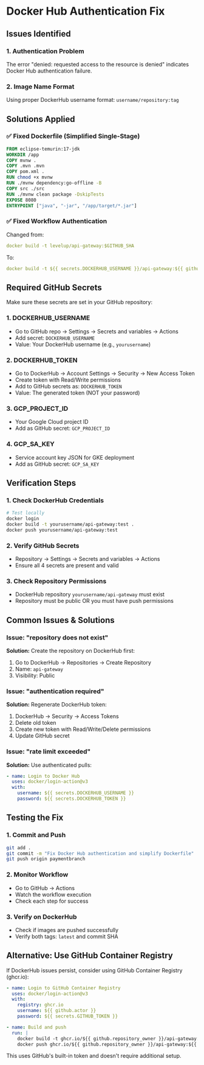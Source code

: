 # Docker Hub Authentication Fix

## Issues Identified

### 1. **Authentication Problem**
The error "denied: requested access to the resource is denied" indicates Docker Hub authentication failure.

### 2. **Image Name Format**
Using proper DockerHub username format: `username/repository:tag`

## Solutions Applied

### ✅ **Fixed Dockerfile (Simplified Single-Stage)**
```dockerfile
FROM eclipse-temurin:17-jdk
WORKDIR /app
COPY mvnw .
COPY .mvn .mvn
COPY pom.xml .
RUN chmod +x mvnw
RUN ./mvnw dependency:go-offline -B
COPY src ./src
RUN ./mvnw clean package -DskipTests
EXPOSE 8080
ENTRYPOINT ["java", "-jar", "/app/target/*.jar"]
```

### ✅ **Fixed Workflow Authentication**
Changed from:
```yaml
docker build -t levelup/api-gateway:$GITHUB_SHA
```

To:
```yaml
docker build -t ${{ secrets.DOCKERHUB_USERNAME }}/api-gateway:${{ github.sha }}
```

## Required GitHub Secrets

Make sure these secrets are set in your GitHub repository:

### 1. **DOCKERHUB_USERNAME**
- Go to GitHub repo → Settings → Secrets and variables → Actions
- Add secret: `DOCKERHUB_USERNAME`
- Value: Your DockerHub username (e.g., `yourusername`)

### 2. **DOCKERHUB_TOKEN** 
- Go to DockerHub → Account Settings → Security → New Access Token
- Create token with Read/Write permissions
- Add to GitHub secrets as: `DOCKERHUB_TOKEN`
- Value: The generated token (NOT your password)

### 3. **GCP_PROJECT_ID**
- Your Google Cloud project ID
- Add as GitHub secret: `GCP_PROJECT_ID`

### 4. **GCP_SA_KEY**
- Service account key JSON for GKE deployment
- Add as GitHub secret: `GCP_SA_KEY`

## Verification Steps

### 1. **Check DockerHub Credentials**
```bash
# Test locally
docker login
docker build -t yourusername/api-gateway:test .
docker push yourusername/api-gateway:test
```

### 2. **Verify GitHub Secrets**
- Repository → Settings → Secrets and variables → Actions
- Ensure all 4 secrets are present and valid

### 3. **Check Repository Permissions**
- DockerHub repository `yourusername/api-gateway` must exist
- Repository must be public OR you must have push permissions

## Common Issues & Solutions

### Issue: "repository does not exist"
**Solution:** Create the repository on DockerHub first:
1. Go to DockerHub → Repositories → Create Repository
2. Name: `api-gateway`
3. Visibility: Public

### Issue: "authentication required"
**Solution:** Regenerate DockerHub token:
1. DockerHub → Security → Access Tokens
2. Delete old token
3. Create new token with Read/Write/Delete permissions
4. Update GitHub secret

### Issue: "rate limit exceeded"
**Solution:** Use authenticated pulls:
```yaml
- name: Login to Docker Hub
  uses: docker/login-action@v3
  with:
    username: ${{ secrets.DOCKERHUB_USERNAME }}
    password: ${{ secrets.DOCKERHUB_TOKEN }}
```

## Testing the Fix

### 1. **Commit and Push**
```bash
git add .
git commit -m "Fix Docker Hub authentication and simplify Dockerfile"
git push origin paymentbranch
```

### 2. **Monitor Workflow**
- Go to GitHub → Actions
- Watch the workflow execution
- Check each step for success

### 3. **Verify on DockerHub**
- Check if images are pushed successfully
- Verify both tags: `latest` and commit SHA

## Alternative: Use GitHub Container Registry

If DockerHub issues persist, consider using GitHub Container Registry (ghcr.io):

```yaml
- name: Login to GitHub Container Registry
  uses: docker/login-action@v3
  with:
    registry: ghcr.io
    username: ${{ github.actor }}
    password: ${{ secrets.GITHUB_TOKEN }}

- name: Build and push
  run: |
    docker build -t ghcr.io/${{ github.repository_owner }}/api-gateway:${{ github.sha }} .
    docker push ghcr.io/${{ github.repository_owner }}/api-gateway:${{ github.sha }}
```

This uses GitHub's built-in token and doesn't require additional setup.